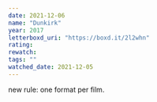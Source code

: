 ```yaml
---
date: 2021-12-06
name: "Dunkirk"
year: 2017
letterboxd_uri: "https://boxd.it/2l2whn"
rating: 
rewatch: 
tags: ""
watched_date: 2021-12-05
---
```


new rule: one format per film.
